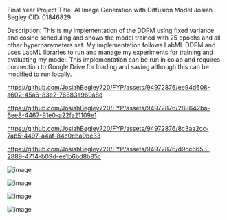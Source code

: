 Final Year Project
Title: AI Image Generation with Diffusion Model
Josiah Begley
CID: 01846829

Description:
This is my implementation of the DDPM using fixed variance and cosine scheduling and shows the model trained with 25 epochs and all other hyperparameters set. My implementation follows LabML DDPM and uses LabML libraries to run and manage my experiments for training and evaluating my model. This implementation can be run in colab and requires connection to Google Drive for loading and saving although this can be modified to run locally.


https://github.com/JosiahBegley720/FYP/assets/94972876/ee94d608-a602-45a6-83e2-76883a969a8d


https://github.com/JosiahBegley720/FYP/assets/94972876/289642ba-6ee8-4467-91e0-a22fa21109e1


https://github.com/JosiahBegley720/FYP/assets/94972876/8c3aa2cc-7ab5-4497-a4af-84c0cba9be33


https://github.com/JosiahBegley720/FYP/assets/94972876/d9cc6653-2889-4714-b09d-ee1b6bd8b85c

![image](https://github.com/JosiahBegley720/FYP/assets/94972876/457fd390-80d8-431f-911e-9f6ffd9640d3)

![image](https://github.com/JosiahBegley720/FYP/assets/94972876/25e3298b-4ee0-4b8d-85c2-bc1c2af2eb91)

![image](https://github.com/JosiahBegley720/FYP/assets/94972876/e190bda2-1fd1-4db8-8b4a-4305b80a1a69)

![image](https://github.com/JosiahBegley720/FYP/assets/94972876/bec3417a-83bc-47d3-a0ec-7c21dc98c16b)
